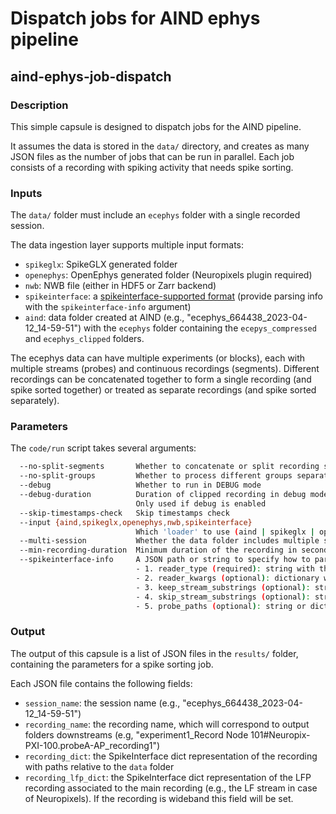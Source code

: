 # Dispatch jobs for AIND ephys pipeline
## aind-ephys-job-dispatch


### Description

This simple capsule is designed to dispatch jobs for the AIND pipeline. 

It assumes the data is stored in the `data/` directory, and creates as many JSON files 
as the number of jobs that can be run in parallel. Each job consists of a recording with spiking activity that needs spike sorting.

### Inputs

The `data/` folder must include an `ecephys` folder with a single recorded session.

The data ingestion layer supports multiple input formats:

- `spikeglx`: SpikeGLX generated folder
- `openephys`: OpenEphys generated folder (Neuropixels plugin required)
- `nwb`: NWB file (either in HDF5 or Zarr backend)
- `spikeinterface`: a [spikeinterface-supported format](https://spikeinterface.readthedocs.io/en/latest/modules/extractors.html#raw-data-formats) (provide parsing info with the ``spikeinterface-info`` argument)
- `aind`: data folder created at AIND (e.g., "ecephys_664438_2023-04-12_14-59-51") with the `ecephys` folder containing
  the `ecepys_compressed` and `ecephys_clipped` folders. 

The ecephys data can have multiple experiments (or blocks), each with multiple streams (probes) and continuous recordings (segments). Different recordings can be concatenated together to form a single recording (and spike sorted together) or treated as separate recordings (and spike sorted separately).

### Parameters

The `code/run` script takes several arguments:

```bash
  --no-split-segments       Whether to concatenate or split recording segments or not. Default: split segments
  --no-split-groups         Whether to process different groups separately
  --debug                   Whether to run in DEBUG mode
  --debug-duration          Duration of clipped recording in debug mode. Default is 30 seconds. 
                            Only used if debug is enabled
  --skip-timestamps-check   Skip timestamps check
  --input {aind,spikeglx,openephys,nwb,spikeinterface}
                            Which 'loader' to use (aind | spikeglx | openephys | nwb | spikeinterface)
  --multi-session           Whether the data folder includes multiple sessions or not. Default: False
  --min-recording-duration  Minimum duration of the recording in seconds. Recordings shorter than this will be skipped. Default: -1 (no minimum duration)
  --spikeinterface-info     A JSON path or string to specify how to parse the recording in spikeinterface including: 
                            - 1. reader_type (required): string with the reader type (e.g. 'plexon', 'neuralynx', 'intan' etc.).
                            - 2. reader_kwargs (optional): dictionary with the reader kwargs (e.g. {'folder': '/path/to/folder'}).
                            - 3. keep_stream_substrings (optional): string or list of strings with the stream names to load (e.g. 'AP' or ['AP', 'LFP']).
                            - 4. skip_stream_substrings (optional): string (or list of strings) with substrings used to skip streams (e.g. 'NIDQ' or ['USB', 'EVENTS']).
                            - 5. probe_paths (optional): string or dict the probe paths to a ProbeInterface JSON file (e.g. '/path/to/probe.json'). If a dict is provided, the key is the stream name and the value is the probe path. If reader_kwargs is not provided, the reader will be created with default parameters. The probe_path is required if the reader doesn't load the probe automatically.
```

### Output

The output of this capsule is a list of JSON files in the `results/` folder, containing the parameters for a spike sorting job. 

Each JSON file contains the following fields:

- `session_name`: the session name (e.g., "ecephys_664438_2023-04-12_14-59-51")
- `recording_name`: the recording name, which will correspond to output folders downstreams (e.g, "experiment1_Record Node 101#Neuropix-PXI-100.probeA-AP_recording1")
- `recording_dict`: the SpikeInterface dict representation of the recording with paths relative to the `data` folder
- `recording_lfp_dict`: the SpikeInterface dict representation of the LFP recording associated to the main recording (e.g., the LF stream in case of Neuropixels). If the recording is wideband this field will be set.